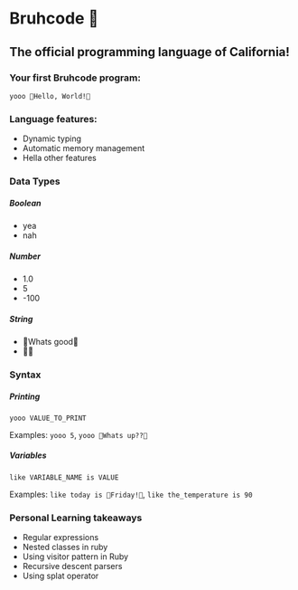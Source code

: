 # Bruhcode 🤙
## The official programming language of California!

### Your first Bruhcode program:
```
yooo 👀Hello, World!👀
```

### Language features:

- Dynamic typing
- Automatic memory management
- Hella other features


### Data Types

##### Boolean
- yea
- nah

##### Number
- 1.0
- 5
- -100

##### String
- 👀Whats good👀
- 👀👀

### Syntax

##### Printing
`yooo VALUE_TO_PRINT`

Examples:
`yooo 5`, `yooo 👀Whats up??👀`

##### Variables
`like VARIABLE_NAME is VALUE`

Examples:
`like today is 👀Friday!👀`, `like the_temperature is 90`





### Personal Learning takeaways
- Regular expressions
- Nested classes in ruby
- Using visitor pattern in Ruby
- Recursive descent parsers
- Using splat operator